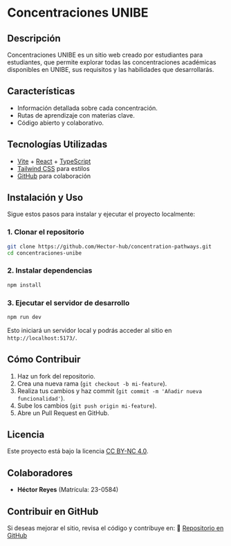 # Concentraciones UNIBE

## Descripción

Concentraciones UNIBE es un sitio web creado por estudiantes para estudiantes, que permite explorar todas las concentraciones académicas disponibles en UNIBE, sus requisitos y las habilidades que desarrollarás.

## Características

- Información detallada sobre cada concentración.
- Rutas de aprendizaje con materias clave.
- Código abierto y colaborativo.

## Tecnologías Utilizadas

- [Vite](https://vitejs.dev/) + [React](https://react.dev/) + [TypeScript](https://www.typescriptlang.org/)
- [Tailwind CSS](https://tailwindcss.com/) para estilos
- [GitHub](https://github.com/Hector-hub/concentration-pathways.git) para colaboración

## Instalación y Uso

Sigue estos pasos para instalar y ejecutar el proyecto localmente:

### 1. Clonar el repositorio

```bash
git clone https://github.com/Hector-hub/concentration-pathways.git
cd concentraciones-unibe
```

### 2. Instalar dependencias

```bash
npm install
```

### 3. Ejecutar el servidor de desarrollo

```bash
npm run dev
```

Esto iniciará un servidor local y podrás acceder al sitio en `http://localhost:5173/`.

## Cómo Contribuir

1. Haz un fork del repositorio.
2. Crea una nueva rama (`git checkout -b mi-feature`).
3. Realiza tus cambios y haz commit (`git commit -m 'Añadir nueva funcionalidad'`).
4. Sube los cambios (`git push origin mi-feature`).
5. Abre un Pull Request en GitHub.

## Licencia

Este proyecto está bajo la licencia [CC BY-NC 4.0](https://creativecommons.org/licenses/by-nc/4.0/).

## Colaboradores

- **Héctor Reyes** (Matrícula: 23-0584)

## Contribuir en GitHub

Si deseas mejorar el sitio, revisa el código y contribuye en:
🔗 [Repositorio en GitHub](https://github.com/Hector-hub/concentration-pathways.git)
